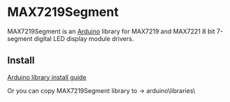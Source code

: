 MAX7219Segment
==============

MAX7219Segment is an [Arduino](http://arduino.cc) library for MAX7219 and MAX7221 8 bit 7-segment digital LED display module drivers.

Install
-------

[Arduino library install guide](https://www.arduino.cc/en/Guide/Libraries)

Or you can copy MAX7219Segment library to -> arduino\libraries\
